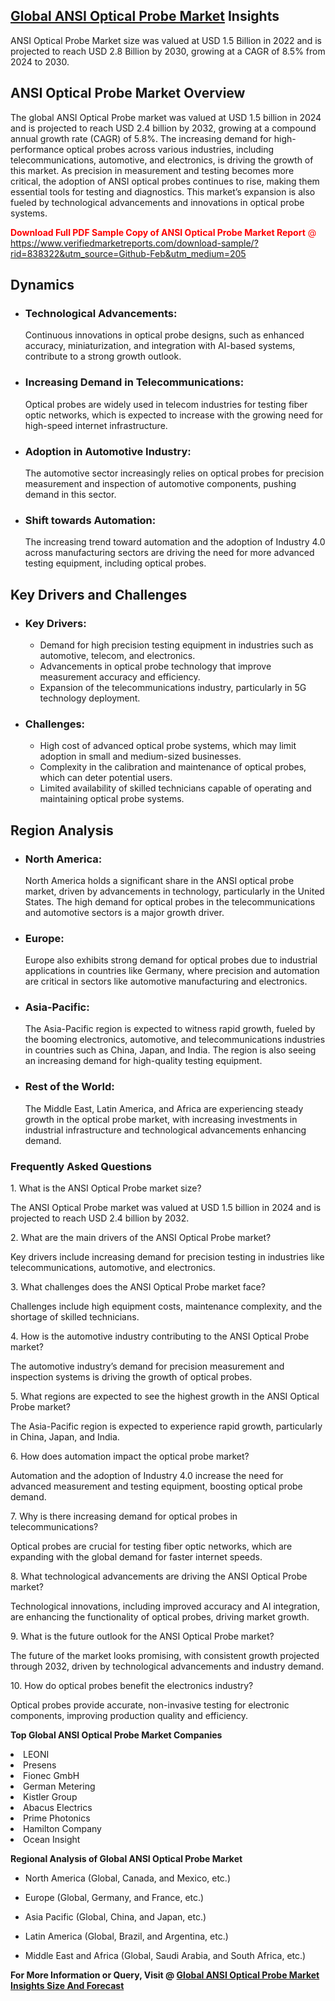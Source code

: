 <h2><a href="https://www.verifiedmarketreports.com/download-sample/?rid=838322&amp;utm_source=Github&amp;utm_medium=205" target="_blank">Global ANSI Optical Probe Market</a> Insights</h2><p>ANSI Optical Probe Market size was valued at USD 1.5 Billion in 2022 and is projected to reach USD 2.8 Billion by 2030, growing at a CAGR of 8.5% from 2024 to 2030.</p><p> <h2>ANSI Optical Probe Market Overview</h2> <p>The global ANSI Optical Probe market was valued at USD 1.5 billion in 2024 and is projected to reach USD 2.4 billion by 2032, growing at a compound annual growth rate (CAGR) of 5.8%. The increasing demand for high-performance optical probes across various industries, including telecommunications, automotive, and electronics, is driving the growth of this market. As precision in measurement and testing becomes more critical, the adoption of ANSI optical probes continues to rise, making them essential tools for testing and diagnostics. This market’s expansion is also fueled by technological advancements and innovations in optical probe systems.</p> <p><p><span class=""><span style="color: #ff0000;"><strong>Download Full PDF Sample Copy of ANSI Optical Probe Market Report</strong> @ </span><a href="https://www.verifiedmarketreports.com/download-sample/?rid=838322&amp;utm_source=Github-Feb&amp;utm_medium=205" target="_blank">https://www.verifiedmarketreports.com/download-sample/?rid=838322&amp;utm_source=Github-Feb&amp;utm_medium=205</a></span></p></p> <h2>Dynamics</h2> <ul> <li><h3>Technological Advancements:</h3> Continuous innovations in optical probe designs, such as enhanced accuracy, miniaturization, and integration with AI-based systems, contribute to a strong growth outlook.</li> <li><h3>Increasing Demand in Telecommunications:</h3> Optical probes are widely used in telecom industries for testing fiber optic networks, which is expected to increase with the growing need for high-speed internet infrastructure.</li> <li><h3>Adoption in Automotive Industry:</h3> The automotive sector increasingly relies on optical probes for precision measurement and inspection of automotive components, pushing demand in this sector.</li> <li><h3>Shift towards Automation:</h3> The increasing trend toward automation and the adoption of Industry 4.0 across manufacturing sectors are driving the need for more advanced testing equipment, including optical probes.</li> </ul> <h2>Key Drivers and Challenges</h2> <ul> <li><h3>Key Drivers:</h3> <ul> <li>Demand for high precision testing equipment in industries such as automotive, telecom, and electronics.</li> <li>Advancements in optical probe technology that improve measurement accuracy and efficiency.</li> <li>Expansion of the telecommunications industry, particularly in 5G technology deployment.</li> </ul> </li> <li><h3>Challenges:</h3> <ul> <li>High cost of advanced optical probe systems, which may limit adoption in small and medium-sized businesses.</li> <li>Complexity in the calibration and maintenance of optical probes, which can deter potential users.</li> <li>Limited availability of skilled technicians capable of operating and maintaining optical probe systems.</li> </ul> </li> </ul> <h2>Region Analysis</h2> <ul> <li><h3>North America:</h3> North America holds a significant share in the ANSI optical probe market, driven by advancements in technology, particularly in the United States. The high demand for optical probes in the telecommunications and automotive sectors is a major growth driver.</li> <li><h3>Europe:</h3> Europe also exhibits strong demand for optical probes due to industrial applications in countries like Germany, where precision and automation are critical in sectors like automotive manufacturing and electronics.</li> <li><h3>Asia-Pacific:</h3> The Asia-Pacific region is expected to witness rapid growth, fueled by the booming electronics, automotive, and telecommunications industries in countries such as China, Japan, and India. The region is also seeing an increasing demand for high-quality testing equipment.</li> <li><h3>Rest of the World:</h3> The Middle East, Latin America, and Africa are experiencing steady growth in the optical probe market, with increasing investments in industrial infrastructure and technological advancements enhancing demand.</li> </ul> <h3>Frequently Asked Questions</h3> <p>1. What is the ANSI Optical Probe market size?</p> <p>The ANSI Optical Probe market was valued at USD 1.5 billion in 2024 and is projected to reach USD 2.4 billion by 2032.</p> <p>2. What are the main drivers of the ANSI Optical Probe market?</p> <p>Key drivers include increasing demand for precision testing in industries like telecommunications, automotive, and electronics.</p> <p>3. What challenges does the ANSI Optical Probe market face?</p> <p>Challenges include high equipment costs, maintenance complexity, and the shortage of skilled technicians.</p> <p>4. How is the automotive industry contributing to the ANSI Optical Probe market?</p> <p>The automotive industry’s demand for precision measurement and inspection systems is driving the growth of optical probes.</p> <p>5. What regions are expected to see the highest growth in the ANSI Optical Probe market?</p> <p>The Asia-Pacific region is expected to experience rapid growth, particularly in China, Japan, and India.</p> <p>6. How does automation impact the optical probe market?</p> <p>Automation and the adoption of Industry 4.0 increase the need for advanced measurement and testing equipment, boosting optical probe demand.</p> <p>7. Why is there increasing demand for optical probes in telecommunications?</p> <p>Optical probes are crucial for testing fiber optic networks, which are expanding with the global demand for faster internet speeds.</p> <p>8. What technological advancements are driving the ANSI Optical Probe market?</p> <p>Technological innovations, including improved accuracy and AI integration, are enhancing the functionality of optical probes, driving market growth.</p> <p>9. What is the future outlook for the ANSI Optical Probe market?</p> <p>The future of the market looks promising, with consistent growth projected through 2032, driven by technological advancements and industry demand.</p> <p>10. How do optical probes benefit the electronics industry?</p> <p>Optical probes provide accurate, non-invasive testing for electronic components, improving production quality and efficiency.</p> </p><p><strong>Top Global ANSI Optical Probe Market Companies</strong></p><div data-test-id=""><p><li>LEONI</li><li> Presens</li><li> Fionec GmbH</li><li> German Metering</li><li> Kistler Group</li><li> Abacus Electrics</li><li> Prime Photonics</li><li> Hamilton Company</li><li> Ocean Insight</li></p><div><strong>Regional Analysis of&nbsp;Global ANSI Optical Probe Market</strong></div><ul><li dir="ltr"><p dir="ltr">North America&nbsp;(Global, Canada, and Mexico, etc.)</p></li><li dir="ltr"><p dir="ltr">Europe (Global, Germany, and France, etc.)</p></li><li dir="ltr"><p dir="ltr">Asia Pacific&nbsp;(Global, China, and Japan, etc.)</p></li><li dir="ltr"><p dir="ltr">Latin America&nbsp;(Global, Brazil, and Argentina, etc.)</p></li><li dir="ltr">Middle East and Africa&nbsp;(Global, Saudi Arabia, and South Africa, etc.)</li></ul><p><strong>For More Information or Query, Visit @&nbsp;</strong><strong><a href="https://www.verifiedmarketreports.com/product/ansi-optical-probe-market/?utm_source=Github&amp;utm_medium=205" target="_blank">Global ANSI Optical Probe Market Insights Size And Forecast</a></strong></p></div>
